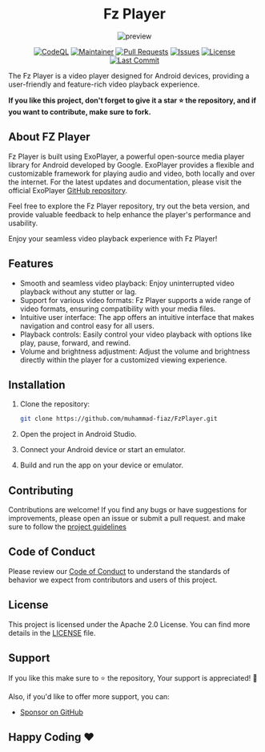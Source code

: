 <div align="center">

# Fz Player

![preview](https://github.com/muhammad-fiaz/FZPlayer/assets/75434191/4e7b1a6e-7cd8-47f1-a4f4-32ff9bc53863)

[![CodeQL](https://github.com/muhammad-fiaz/FZPlayer/actions/workflows/github-code-scanning/codeql/badge.svg)](https://github.com/muhammad-fiaz/FZPlayer/actions/workflows/github-code-scanning/codeql)
[![Maintainer](https://img.shields.io/badge/Maintainer-muhammad--fiaz-blue)](https://github.com/muhammad-fiaz)
[![Pull Requests](https://img.shields.io/github/issues-pr/muhammad-fiaz/FZPlayer)](https://github.com/muhammad-fiaz/FZPlayer/pulls)
[![Issues](https://img.shields.io/github/issues/muhammad-fiaz/FZPlayer)](https://github.com/muhammad-fiaz/FZPlayer/issues)
[![License](https://img.shields.io/github/license/muhammad-fiaz/FZPlayer)](https://github.com/muhammad-fiaz/FZPlayer/blob/main/LICENSE)
[![Last Commit](https://img.shields.io/github/last-commit/muhammad-fiaz/FZPlayer)](https://github.com/muhammad-fiaz/FZPlayer/commits/main)

</div>

The Fz Player is a video player designed for Android devices, providing a user-friendly and feature-rich video playback experience. 

**If you like this project, don't forget to give it a star ⭐ the repository, and if you want to contribute, make sure to fork.**

## About FZ Player

Fz Player is built using ExoPlayer, a powerful open-source media player library for Android developed by Google. ExoPlayer provides a flexible and customizable framework for playing audio and video, both locally and over the internet. For the latest updates and documentation, please visit the official ExoPlayer [GitHub repository](https://github.com/google/ExoPlayer).

Feel free to explore the Fz Player repository, try out the beta version, and provide valuable feedback to help enhance the player's performance and usability.

Enjoy your seamless video playback experience with Fz Player!

## Features

- Smooth and seamless video playback: Enjoy uninterrupted video playback without any stutter or lag.
- Support for various video formats: Fz Player supports a wide range of video formats, ensuring compatibility with your media files.
- Intuitive user interface: The app offers an intuitive interface that makes navigation and control easy for all users.
- Playback controls: Easily control your video playback with options like play, pause, forward, and rewind.
- Volume and brightness adjustment: Adjust the volume and brightness directly within the player for a customized viewing experience.

## Installation

1. Clone the repository:

   ```bash
   git clone https://github.com/muhammad-fiaz/FzPlayer.git

2. Open the project in Android Studio.
3. Connect your Android device or start an emulator.
4. Build and run the app on your device or emulator.


## Contributing

Contributions are welcome! If you find any bugs or have suggestions for improvements, please open an issue or submit a pull request. and make sure to follow the [project guidelines](CODE_OF_CONDUCT.md)

## Code of Conduct

Please review our [Code of Conduct](CODE_OF_CONDUCT.md) to understand the standards of behavior we expect from contributors and users of this project.

## License

This project is licensed under the Apache 2.0 License. You can find more details in the [LICENSE](./LICENSE) file.

## Support

If you like this make sure to ⭐ the repository, Your support is appreciated! 💙

Also, if you'd like to offer more support, you can:

- [Sponsor on GitHub](https://github.com/sponsors/muhammad-fiaz)



## Happy Coding ❤️
